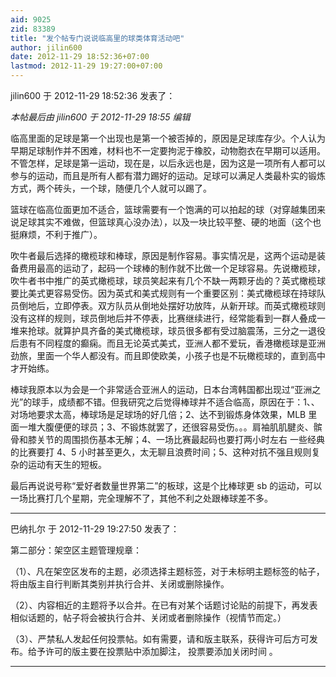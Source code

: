 ```yaml
---
aid: 9025
zid: 83389
title: "发个帖专门说说临高里的球类体育活动吧"
author: jilin600
date: 2012-11-29 18:52:36+07:00
lastmod: 2012-11-29 19:27:00+07:00
---
```


jilin600 于 2012-11-29 18:52:36 发表了：

_本帖最后由 jilin600 于 2012-11-29 18:55 编辑_

临高里面的足球是第一个出现也是第一个被否掉的，原因是足球库存少。个人认为早期足球制作并不困难，材料也不一定要拘泥于橡胶，动物胞衣在早期可以适用。不管怎样，足球是第一运动，现在是，以后永远也是，因为这是一项所有人都可以参与的运动，而且是所有人都有潜力踢好的运动。足球可以满足人类最朴实的锻炼方式，两个砖头，一个球，随便几个人就可以踢了。

篮球在临高位面更加不适合，篮球需要有一个饱满的可以拍起的球（对穿越集团来说足球其实不难做，但篮球真心没办法），以及一块比较平整、硬的地面（这个也挺麻烦，不利于推广）。

吹牛者最后选择的橄榄球和棒球，原因是制作容易。事实情况是，这两个运动是装备费用最高的运动了，起码一个球棒的制作就不比做一个足球容易。先说橄榄球，吹牛者书中推广的英式橄榄球，球员笑起来有几个不缺一两颗牙齿的？英式橄榄球要比美式更容易受伤。因为英式和美式规则有一个重要区别：美式橄榄球在持球队员倒地后，立即停表。双方队员从倒地处摆好功放阵，从新开球。而英式橄榄球则没有这样的规则，球员倒地后并不停表，比赛继续进行，经常能看到一群人叠成一堆来抢球。就算护具齐备的美式橄榄球，球员很多都有受过脑震荡，三分之一退役后患有不同程度的癫痫。而且无论英式美式，亚洲人都不爱玩，香港橄榄球是亚洲劲旅，里面一个华人都没有。而且即使欧美，小孩子也是不玩橄榄球的，直到高中才开始练。

棒球我原本以为会是一个非常适合亚洲人的运动，日本台湾韩国都出现过“亚洲之光”的球手，成绩都不错。但我研究之后觉得棒球并不适合临高，原因在于：1、、对场地要求太高，棒球场是足球场的好几倍；2、达不到锻炼身体效果，MLB 里面一堆大腹便便的球员；3、不锻炼就罢了，还很容易受伤。。。肩袖肌肌腱炎、髌骨和膝关节的周围损伤基本无解；4、一场比赛最起码也要打两小时左右 一些经典的比赛要打 4、5 小时甚至更久，太无聊且浪费时间；5、这种对抗不强且规则复杂的运动有天生的短板。

最后再说说号称“爱好者数量世界第二”的板球，这是个比棒球更 sb 的运动，可以一场比赛打几个星期，完全理解不了，其他不利之处跟棒球差不多。

---

巴纳扎尔 于 2012-11-29 19:27:50 发表了：

第二部分：架空区主题管理规章：

（1）、凡在架空区发布的主题，必须选择主题标签，对于未标明主题标签的帖子，将由版主自行判断其类别并执行合并、关闭或删除操作。

（2）、内容相近的主题将予以合并。在已有对某个话题讨论贴的前提下，再发表相似话题的，帖子将会被执行合并、关闭或者删除操作（视情节而定。）

（3）、严禁私人发起任何投票帖。如有需要，请和版主联系，获得许可后方可发布。给予许可的版主要在投票贴中添加脚注，
投票要添加关闭时间
。

---

